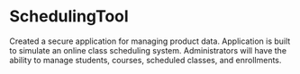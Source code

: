 # SchedulingTool
Created a secure application for managing product data. Application is built to simulate an online class scheduling system.  Administrators will have the ability to manage students, courses, scheduled classes, and enrollments.
